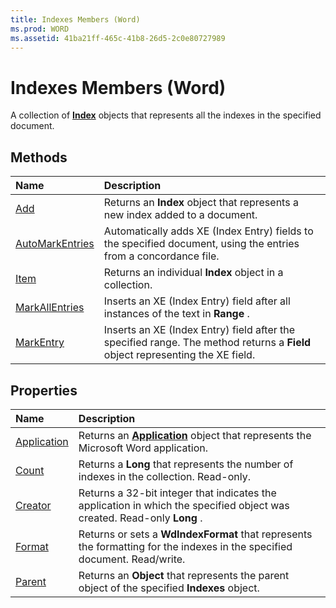 ```yaml
---
title: Indexes Members (Word)
ms.prod: WORD
ms.assetid: 41ba21ff-465c-41b8-26d5-2c0e80727989
---
```



# Indexes Members (Word)
A collection of  **[Index](index-object-word.md)** objects that represents all the indexes in the specified document.

## Methods



|**Name**|**Description**|
|:-----|:-----|
|[Add](indexes-add-method-word.md)|Returns an  **Index** object that represents a new index added to a document.|
|[AutoMarkEntries](indexes-automarkentries-method-word.md)|Automatically adds XE (Index Entry) fields to the specified document, using the entries from a concordance file.|
|[Item](indexes-item-method-word.md)|Returns an individual  **Index** object in a collection.|
|[MarkAllEntries](indexes-markallentries-method-word.md)|Inserts an XE (Index Entry) field after all instances of the text in  **Range** .|
|[MarkEntry](indexes-markentry-method-word.md)|Inserts an XE (Index Entry) field after the specified range. The method returns a  **Field** object representing the XE field.|

## Properties



|**Name**|**Description**|
|:-----|:-----|
|[Application](indexes-application-property-word.md)|Returns an  **[Application](application-object-word.md)** object that represents the Microsoft Word application.|
|[Count](indexes-count-property-word.md)|Returns a  **Long** that represents the number of indexes in the collection. Read-only.|
|[Creator](indexes-creator-property-word.md)|Returns a 32-bit integer that indicates the application in which the specified object was created. Read-only  **Long** .|
|[Format](indexes-format-property-word.md)|Returns or sets a  **WdIndexFormat** that represents the formatting for the indexes in the specified document. Read/write.|
|[Parent](indexes-parent-property-word.md)|Returns an  **Object** that represents the parent object of the specified **Indexes** object.|

